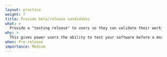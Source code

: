```yaml
---
layout: practice
weight: 7
title: Provide beta/release candidates
what: >
  Provide a "testing release" to users so they can validate their workflows before major changes are made.
why: >
  This gives power users the ability to test your software before a more general release is made. Reduces bugs for final release.
when: Pre-release
importance: Medium
---
```

